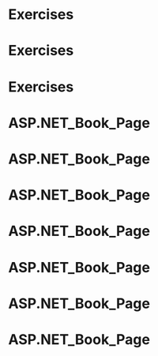 # Exercises
# Exercises
# Exercises
# ASP.NET_Book_Page
# ASP.NET_Book_Page
# ASP.NET_Book_Page
# ASP.NET_Book_Page
# ASP.NET_Book_Page
# ASP.NET_Book_Page
# ASP.NET_Book_Page
